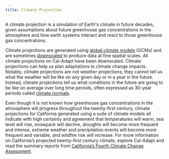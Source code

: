 ```yaml
---
title: Climate Projection
---
```


A climate projection is a simulation of Earth's climate in future decades, given assumptions about future greenhouse gas concentrations in the atmosphere and how earth systems interact and react to those greenhouse gas concentrations.

Climate projections are generated using [global climate models](/help/glossary/#global-climate-model-(gcms)) (GCMs) and are sometimes [downscaled](/help/glossary/#downscaling) to produce data at fine spatial scales. All climate projections on Cal-Adapt have been downscaled. Climate projections can help us plan adaptations to climate change impacts. Notably, climate projections are not weather projections; they cannot tell us what the weather will be like on any given day or in a year in the future. Instead, climate projections tell us what conditions in the future are going to be like on average over long time periods, often expressed as 30-year periods called [climate normals](/help/glossary/#climate-normal).

Even though it is not known how greenhouse gas concentrations in the atmosphere will progress throughout the twenty-first century, climate projections for California generated using a suite of climate models all indicate with high certainty and agreement that temperatures will warm, sea level will rise, snowpack will decline, droughts will become more frequent and intense, extreme weather and precipitation events will become more frequent and variable, and wildfire risk will increase. For more information on California’s projected twenty-first century climate, explore Cal-Adapt and read the summary reports from <a href="https://www.climateassessment.ca.gov/" target="_blank">California’s Fourth Climate Change Assessment</a>.

